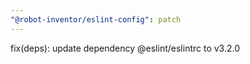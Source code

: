 ```yaml
---
"@robot-inventor/eslint-config": patch
---
```


fix(deps): update dependency @eslint/eslintrc to v3.2.0

